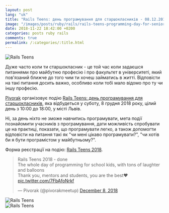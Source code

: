 ```yaml
---
layout: post
lang: "uk"
title: "Rails Teens: день програмування для старшокласників - 08.12.2018 - м. Львів"
image: "/images/posts/ruby/rails/rails-teens-programming-day-for-senior-pupils-08-12-2018-lviv/rails_teens.jpg"
date: 2018-11-22 18:42:00 +0200
categories: posts ruby rails
comments: true
permalink: /:categories/:title.html
---
```


<div class="picture">
  <img src="{{ "/images/posts/ruby/rails/rails-teens-programming-day-for-senior-pupils-08-12-2018-lviv/rails_teens.jpg" | absolute_url }}" title="Rails Teens">
</div>

Дуже часто коли ти старшокласник - це той час коли задаєшся питаннями про майбутню професію і про факультет в університеті, який пов'язаний ближче до того чим ти хочеш займатись в житті.
Відповісти на такі питання досить важко, особливо коли тобі мало відомо про ту чи іншу професію.

[Pivorak](https://pivorak.com/about) організовує подію [Rails Teens: день програмування для старшокласників](https://www.facebook.com/events/1209262009228177), яка відбудеться у суботу, 8 грудня 2018 року, цілий день з 10:00 до 18:00, у місті Львів.

Ні, за день ніхто не зможе навчитись програмувати, мета події познайомити учасників з програмування, дати можливість спробувати це на практиці, показати, що програмувати легко, а також допомогти відповісти на питання такі як "чи мені цікаво програмувати?", "чи хотів би я бути програмістом у майбутньому?".

Форма реєстрації на подію: [Rails Teens 2018](https://docs.google.com/forms/d/e/1FAIpQLSdMFI4vC2Z9So2u0ocJiyM1ORUjiIDgrcoCTLo6RnNdYRviaQ/viewform).

<blockquote class="twitter-tweet" data-lang="en"><p lang="en" dir="ltr">Rails Teens 2018 - done<br>The whole day of programming for school kids, with tons of laughter and balloons<br>Thank you, mentors and students, you are the best❤️ <a href="https://t.co/7FbAfoNrkf">pic.twitter.com/7FbAfoNrkf</a></p>&mdash; Pivorak (@pivorakmeetup) <a href="https://twitter.com/pivorakmeetup/status/1071455108137971713?ref_src=twsrc%5Etfw">December 8, 2018</a></blockquote>

<div class="picture">
  <img src="{{ "/images/posts/ruby/rails/rails-teens-programming-day-for-senior-pupils-08-12-2018-lviv/1.jpg" | absolute_url }}" title="Rails Teens">
</div>

<div class="picture">
  <img src="{{ "/images/posts/ruby/rails/rails-teens-programming-day-for-senior-pupils-08-12-2018-lviv/2.jpg" | absolute_url }}" title="Rails Teens">
</div>
